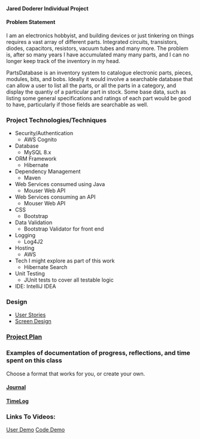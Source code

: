 #### Jared Doderer Individual Project

#### Problem Statement

I am an electronics hobbyist, and building devices or just tinkering on things requires a vast array of different parts.  Integrated circuits, transistors, diodes, capacitors, resistors, vacuum tubes and many more.  The problem is, after so many years I have accumulated many many parts, and I can no longer keep track of the inventory in my head.

PartsDatabase is an inventory system to catalogue electronic parts, pieces, modules, bits, and bobs.  Ideally it would involve a searchable database that can allow a user to list all the parts, or all the parts in a category, and display the quantiy of a particular part in stock.  Some base data, such as listing some general specifications and ratings of each part would be good to have, particularly if those fields are searchable as well.

### Project Technologies/Techniques

* Security/Authentication
    * AWS Cognito
* Database
    * MySQL 8.x
* ORM Framework
    * Hibernate 
* Dependency Management
    * Maven
* Web Services consumed using Java
    * Mouser Web API
* Web Services consuming an API
    * Mouser Web API
* CSS
    * Bootstrap 
* Data Validation
    * Bootstrap Validator for front end
* Logging
    * Log4J2
* Hosting
    * AWS
* Tech I might explore as part of this work
    * Hibernate Search
* Unit Testing
    * JUnit tests to cover all testable logic
* IDE: IntelliJ IDEA


### Design

* [User Stories](DesignDocuments/userStories.md)
* [Screen Design](DesignDocuments/Screens.md)


### [Project Plan](ProjectPlan.md)

### Examples of documentation of progress, reflections, and time spent on this class
Choose a format that works for you, or create your own.

#### [Journal](Journal.md)
#### [TimeLog](TimeLog.md)

### Links To Videos:
[User Demo](https://youtu.be/y64D7Eg03-M)
[Code Demo](https://youtu.be/luAjoLDzJ28)